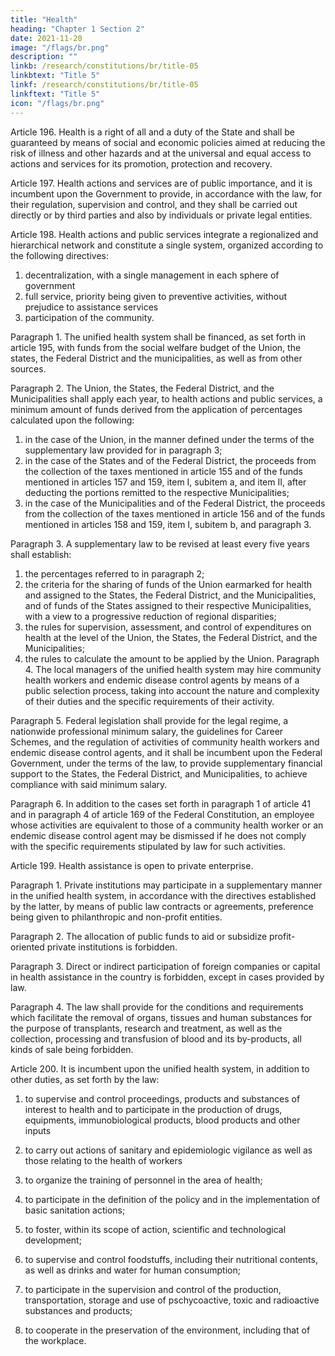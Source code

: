 ```yaml
---
title: "Health"
heading: "Chapter 1 Section 2"
date: 2021-11-20
image: "/flags/br.png"
description: ""
linkb: /research/constitutions/br/title-05
linkbtext: "Title 5"
linkf: /research/constitutions/br/title-05
linkftext: "Title 5"
icon: "/flags/br.png"
---
```



Article 196.  Health is a right of all and a duty of the State and shall be guaranteed by means of social and economic policies aimed at reducing the risk of illness and other hazards and at the universal and equal access to actions and services for its promotion, protection and recovery.

Article 197.  Health actions and services are of public importance, and it is incumbent upon the Government to provide, in accordance with the law, for their regulation, supervision and control, and they shall be carried out directly or by third parties and also by individuals or private legal entities.

Article 198. Health actions and public services integrate a regionalized and hierarchical network and constitute a single system, organized according to the following directives:
1. decentralization, with a single management in each sphere of government
2.  full service, priority being given to preventive activities, without prejudice
to assistance services
3.   participation of the community.

Paragraph 1. The unified health system shall be financed, as set forth in article 195, with funds from the social welfare budget of the Union, the states, the Federal District and the municipalities, as well as from other sources. 

Paragraph 2. The Union, the States, the Federal District, and the Municipalities shall apply each year, to health actions and public services, a minimum amount of funds derived from the application of percentages calculated upon the following:
1. in the case of the Union, in the manner defined under the terms of the
supplementary law provided for in paragraph 3;
2.  in the case of the States and of the Federal District, the proceeds from the
collection of the taxes mentioned in article 155 and of the funds mentioned in articles
157 and 159, item I, subitem a, and item II, after deducting the portions remitted to
the respective Municipalities;
3.   in the case of the Municipalities and of the Federal District, the proceeds
from the collection of the taxes mentioned in article 156 and of the funds mentioned
in articles 158 and 159, item I, subitem b, and paragraph 3.

Paragraph 3. A supplementary law to be revised at least every five years shall establish:
1. the percentages referred to in paragraph 2;
2.  the criteria for the sharing of funds of the Union earmarked for health and
assigned to the States, the Federal District, and the Municipalities, and of funds of
the States assigned to their respective Municipalities, with a view to a progressive
reduction of regional disparities;
3.   the rules for supervision, assessment, and control of expenditures on health
at the level of the Union, the States, the Federal District, and the Municipalities;
4. the rules to calculate the amount to be applied by the Union.
Paragraph 4. The local managers of the unified health system may hire community
health workers and endemic disease control agents by means of a public selection
process, taking into account the nature and complexity of their duties and the specific
requirements of their activity.

Paragraph 5. Federal legislation shall provide for the legal regime, a nationwide professional minimum salary, the guidelines for Career Schemes, and the regulation of activities of community health workers and endemic disease control agents, and it shall be incumbent upon the Federal Government, under the terms of the law, to provide supplementary financial support to the States, the Federal District, and Municipalities, to achieve compliance with said minimum salary.

Paragraph 6. In addition to the cases set forth in paragraph 1 of article 41 and in
paragraph 4 of article 169 of the Federal Constitution, an employee whose activities
are equivalent to those of a community health worker or an endemic disease control
agent may be dismissed if he does not comply with the specific requirements stipulated
by law for such activities.

Article 199.  Health assistance is open to private enterprise. 

Paragraph 1. Private institutions may participate in a supplementary manner in the unified health system, in accordance with the directives established by the latter, by
means of public law contracts or agreements, preference being given to philanthropic
and non-profit entities.

Paragraph 2. The allocation of public funds to aid or subsidize profit-oriented
private institutions is forbidden.

Paragraph 3. Direct or indirect participation of foreign companies or capital in health assistance in the country is forbidden, except in cases provided by law.

Paragraph 4. The law shall provide for the conditions and requirements which facilitate the removal of organs, tissues and human substances for the purpose of transplants, research and treatment, as well as the collection, processing and transfusion of blood and its by-products, all kinds of sale being forbidden.

Article 200. It is incumbent upon the unified health system, in addition to other duties, as set forth by the law:

1. to supervise and control proceedings, products and substances of interest to health and to participate in the production of drugs, equipments, immunobiological products, blood products and other inputs

2.  to carry out actions of sanitary and epidemiologic vigilance as well as those relating to the health of workers
3.   to organize the training of personnel in the area of health;
4. to participate in the definition of the policy and in the implementation of
basic sanitation actions;
5. to foster, within its scope of action, scientific and technological
development;
6.  to supervise and control foodstuffs, including their nutritional contents,
as well as drinks and water for human consumption;
7.   to participate in the supervision and control of the production,
transportation, storage and use of pschycoactive, toxic and radioactive substances
and products;
8.    to cooperate in the preservation of the environment, including that of
the workplace.
